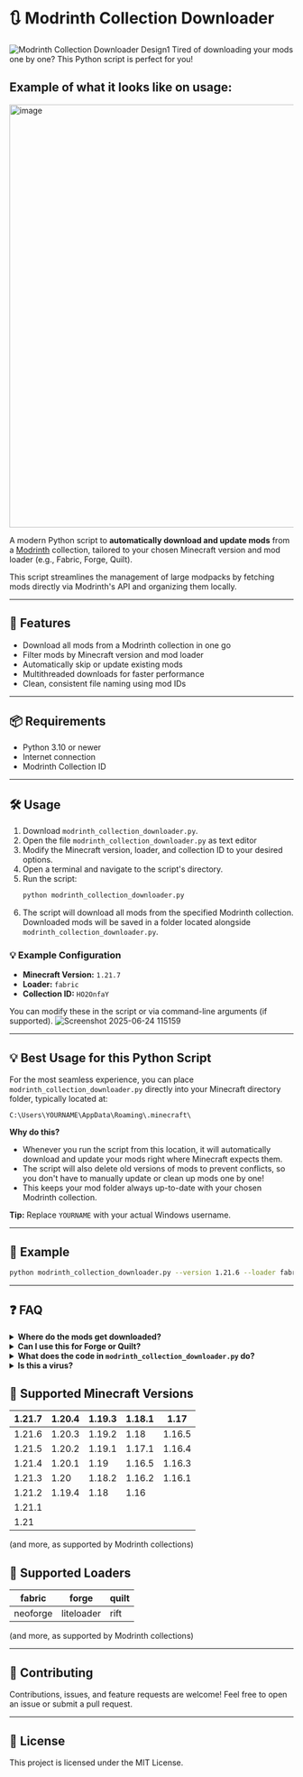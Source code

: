 # 🔃 Modrinth Collection Downloader
![Modrinth Collection Downloader Design1](https://github.com/user-attachments/assets/2bd97296-b995-48a8-b71b-1f42ded61661)
Tired of downloading your mods one by one? This Python script is perfect for you!



## Example of what it looks like on usage:
<img src="https://github.com/user-attachments/assets/d613c07d-44f5-47f2-88a8-342d282cd096" alt="image" width="750"/>



A modern Python script to **automatically download and update mods** from a [Modrinth](https://modrinth.com) collection, tailored to your chosen Minecraft version and mod loader (e.g., Fabric, Forge, Quilt).

This script streamlines the management of large modpacks by fetching mods directly via Modrinth's API and organizing them locally.

---

## 🚀 Features

- Download all mods from a Modrinth collection in one go
- Filter mods by Minecraft version and mod loader
- Automatically skip or update existing mods
- Multithreaded downloads for faster performance
- Clean, consistent file naming using mod IDs

---

## 📦 Requirements

- Python 3.10 or newer
- Internet connection
- Modrinth Collection ID

---

## 🛠️ Usage

1. Download `modrinth_collection_downloader.py`.
2. Open the file `modrinth_collection_downloader.py` as text editor
3. Modify the Minecraft version, loader, and collection ID to your desired options.
4. Open a terminal and navigate to the script's directory.
5. Run the script:
   ```bash
   python modrinth_collection_downloader.py
   ```
6. The script will download all mods from the specified Modrinth collection. Downloaded mods will be saved in a folder located alongside `modrinth_collection_downloader.py`.

### 💡 Example Configuration

- **Minecraft Version:** `1.21.7`
- **Loader:** `fabric`
- **Collection ID:** `HO2OnfaY`

You can modify these in the script or via command-line arguments (if supported).
![Screenshot 2025-06-24 115159](https://github.com/user-attachments/assets/4c7ad3f9-2737-4274-bc59-a44db5195566)

---

## 💡 Best Usage for this Python Script

For the most seamless experience, you can place `modrinth_collection_downloader.py` directly into your Minecraft directory folder, typically located at:

```
C:\Users\YOURNAME\AppData\Roaming\.minecraft\
```

**Why do this?**
- Whenever you run the script from this location, it will automatically download and update your mods right where Minecraft expects them.
- The script will also delete old versions of mods to prevent conflicts, so you don't have to manually update or clean up mods one by one!
- This keeps your mod folder always up-to-date with your chosen Modrinth collection.

**Tip:** Replace `YOURNAME` with your actual Windows username.

---

## 📖 Example

```bash
python modrinth_collection_downloader.py --version 1.21.6 --loader fabric --collection HO2OnfaY
```

---

## ❓ FAQ

<details>
<summary><strong>Where do the mods get downloaded?</strong></summary>

Mods are saved in a folder next to the script, named according to your configuration.

</details>

<details>
<summary><strong>Can I use this for Forge or Quilt?</strong></summary>

Yes! Just set the loader to `forge` or `quilt` and more!

</details>

<details>
<summary><strong>What does the code in <code>modrinth_collection_downloader.py</code> do?</strong></summary>

# 📦 Script Explanation: `modrinth_collection_downloader.py`

This script automates downloading and updating Minecraft mods from a Modrinth collection, supporting version and loader selection, logging, and safe updating.

---

## 1. 🛠️ Imports and Constants

```python
import sys
import datetime
```
- **Standard Python modules** for system operations and date/time handling.

```python
MINECRAFT_VERSION = 'EDITYOURVERSIONHERE'
LOADER = 'EDITYOURLOADERHERE'
COLLECTION_ID = 'EDITYOURCOLLECTIONIDHERE'
```
- **Constants**: Placeholders for Minecraft version, mod loader, and Modrinth collection ID.  
  _Edit these values or use command-line arguments._

```python
sys.argv = ['modrinth_collection_downloader.py', '-v', MINECRAFT_VERSION, '-l', LOADER, '-c', COLLECTION_ID]
```
- **Default Arguments**: Allows the script to run with default values if not called from the command line.

---

## 2. 📚 Additional Imports

- `argparse`: For parsing command-line arguments.
- `ThreadPoolExecutor`: For parallel downloads.
- `json`: For handling API responses.
- `os`: For file and directory operations.
- `urllib`: For HTTP requests and error handling.

---

## 3. 🏗️ ModrinthClient Class

**Purpose:** Encapsulates all API interactions with Modrinth.

**Methods:**
- `__init__`: Sets the base API URL.
- `get(url)`: Makes a GET request to the Modrinth API and returns JSON data.
- `download_file(url, filename)`: Downloads a file from a URL to a local filename.
- `get_mod_version(mod_id)`: Gets all versions for a mod.
- `get_collection(collection_id)`: Gets details for a collection.

---

## 4. 🌐 Global Client Instance

- **Purpose:** Creates a single client instance for use throughout the script.

---

## 5. ⚙️ Argument Parsing

**Purpose:** Defines and parses command-line arguments for:
- **Collection ID** (`-c`)
- **Minecraft version** (`-v`)
- **Loader** (`-l`)
- **Download directory** (`-d`)
- **Update mode** (`-u`)

---

## 6. 📝 Logging Setup

- **Purpose:** Sets up log file names and directory.

```python
LOG_DIR = "modrinth_collection_downloader_logs"
LOG_DOWNLOADED = "downloaded_mods_logs.txt"
LOG_UPDATED = "updated_mods_logs.txt"
LOG_NO_VERSION = "no_version_found_for_mods_logs.txt"
```

- **Ensures the log directory exists** and appends timestamped log messages to the appropriate log file.

---

## 7. 📂 Download Directory Setup

- **Purpose:** Ensures the mod download directory exists before downloading mods.

---

## 8. 🔍 Existing Mods Detection

- **Purpose:** Scans the download directory for existing mod files, extracting mod IDs from filenames.

---

## 9. ⬇️ Latest Version Fetching

- **Purpose:** Fetches all versions for a mod and selects the latest one matching the specified Minecraft version and loader.

---

## 10. 🚚 Downloading/Updating Mods

**Purpose:** Downloads or updates a mod:
- Checks if the latest version is already present.
- Downloads the latest version if needed.
- Removes old versions if updating.
- Logs all actions and errors.

---

## 11. 🧩 Main Function

**Purpose:** Orchestrates the download/update process:
- Fetches the collection details.
- Gets the list of mods in the collection.
- Detects existing mods.
- Uses a thread pool to download/update all mods in parallel.

---

## 12. ▶️ Script Entry Point

**Purpose:** Runs the main function, handles unexpected errors, and waits for user input before exiting.

---

## 📝 Summary

- **What it does:**  
  Downloads and updates all mods from a specified Modrinth collection for a given Minecraft version and loader, with logging and safe updating.

- **How to use:**
  1. Edit the constants at the top or use command-line arguments.
  2. Run the script.
  3. Mods are downloaded/updated in the specified directory.
  4. Logs are saved in the `modrinth_collection_downloader_logs` directory.

---

</details>

<details>
<summary><strong>Is this a virus?</strong></summary>

NO, this script is not a virus. It is open-source and you can read all the code yourself (see `modrinth_collection_downloader.py`). However, always be careful with scripts from the internet. If someone modifies the code with malicious intent, it could become unsafe. If you can read and understand the code, you can verify its safety yourself before running it.

</details>

## 📝 Supported Minecraft Versions

| 1.21.7   | 1.20.4 | 1.19.3 | 1.18.1 | 1.17   |
|----------|--------|--------|--------|--------|
| 1.21.6   | 1.20.3 | 1.19.2 | 1.18   | 1.16.5 |
| 1.21.5   | 1.20.2 | 1.19.1 | 1.17.1 | 1.16.4 |
| 1.21.4   | 1.20.1 | 1.19   | 1.16.5 | 1.16.3 |
| 1.21.3   | 1.20   | 1.18.2 | 1.16.2 | 1.16.1 |
| 1.21.2   | 1.19.4 | 1.18   | 1.16   |        |
| 1.21.1   |        |        |        |        |
| 1.21     |        |        |        |        |

(and more, as supported by Modrinth collections)

## 📝 Supported Loaders

| fabric     | forge      | quilt      |
|------------|------------|------------|
| neoforge   | liteloader | rift       |

(and more, as supported by Modrinth collections)

---

## 🤝 Contributing

Contributions, issues, and feature requests are welcome! Feel free to open an issue or submit a pull request.

---

## 📄 License
This project is licensed under the MIT License.
